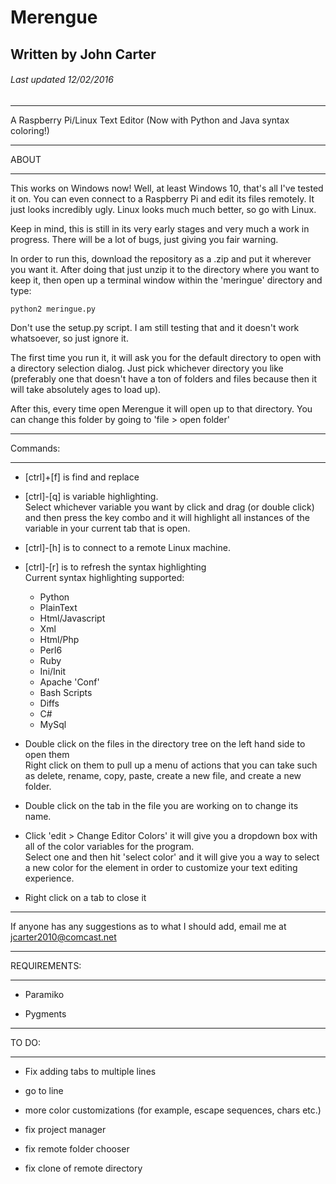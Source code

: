 # Merengue #

## Written by John Carter ##
###### Last updated 12/02/2016 ######

----------------

A Raspberry Pi/Linux Text Editor (Now with Python and Java syntax coloring!)

----------------

ABOUT

----------------

  This works on Windows now! Well, at least Windows 10, that's all I've tested it on.  You can even connect to a Raspberry Pi and edit its files remotely.  It just looks incredibly ugly.  Linux looks much much better, so go with Linux.

  Keep in mind, this is still in its very early stages and very much a work in progress.  There will be a lot of bugs, just giving you fair warning.

  In order to run this, download the repository as a .zip and put it wherever you want it.  After doing that just unzip it to the directory where you want to keep it, then open up a terminal window within the 'meringue' directory and type:

    python2 meringue.py

  Don't use the setup.py script.  I am still testing that and it doesn't work whatsoever, so just ignore it.

  The first time you run it, it will ask you for the default directory to open with a directory selection dialog.  Just pick whichever directory you like (preferably one that doesn't have a ton of folders and files because then it will take absolutely ages to load up).

  After this, every time open Merengue it will open up to that directory.
  You can change this folder by going to 'file > open folder'

----------------

Commands:

----------------

  + [ctrl]+[f] is find and replace

  + [ctrl]-[q] is variable highlighting.  
    Select whichever variable you want by click and drag (or double click) and then press the key combo and it will highlight all instances of the variable in your current tab that is open.

  + [ctrl]-[h] is to connect to a remote Linux machine.

  + [ctrl]-[r] is to refresh the syntax highlighting  
    Current syntax highlighting supported:
      * Python
      * PlainText
      * Html/Javascript
      * Xml
      * Html/Php
      * Perl6
      * Ruby
      * Ini/Init
      * Apache 'Conf'
      * Bash Scripts
      * Diffs
      * C#
      * MySql


  + Double click on the files in the directory tree on the left hand side to open them  
    Right click on them to pull up a menu of actions that you can take such as delete, rename, copy, paste, create a new file, and create a new folder.

  + Double click on the tab in the file you are working on to change its name.

  + Click 'edit > Change Editor Colors' it will give you a dropdown box with all of the color variables for the program.  
    Select one and then hit 'select color' and it will give you a way to select a new color for the element in order to customize your text editing experience.

  + Right click on a tab to close it

----------------

If anyone has any suggestions as to what I should add, email me at jcarter2010@comcast.net

-----------------

REQUIREMENTS:

-----------------

  + Paramiko

  + Pygments

-----------------

TO DO:

-----------------

  + Fix adding tabs to multiple lines

  + go to line

  + more color customizations (for example, escape sequences, chars etc.)

  + fix project manager

  + fix remote folder chooser

  + fix clone of remote directory
